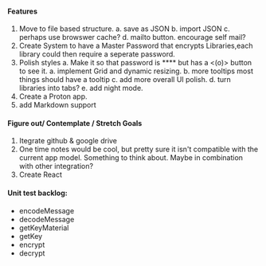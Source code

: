 <h4>Features</h4>


1.  Move to file based structure.
   a. save as JSON
   b. import JSON
   c. perhaps use browswer cache?
   d. mailto button. encourage self mail?
2. Create System to have a Master Password that encrypts Libraries,each library could then require a seperate password.
3. Polish styles
  a. Make it so that password is **** but has a <(o)> button to see it.
  a. implement Grid and dynamic resizing.
  b. more tooltips most things should have a tooltip
  c. add more overall UI polish.
  d. turn libraries into tabs?
  e. add night mode.
4. Create a Proton app.
5. add Markdown support


<h4> Figure out/ Contemplate / Stretch Goals</h4>

 1. Itegrate github & google drive
 2. One time notes would be cool, but pretty sure it isn't compatible
 with the current app model. Something to think about. Maybe in combination with
 other integration?
 3. Create React

<h4>Unit test backlog:</h4>

  * encodeMessage
  * decodeMessage
  * getKeyMaterial
  * getKey
  * encrypt
  * decrypt